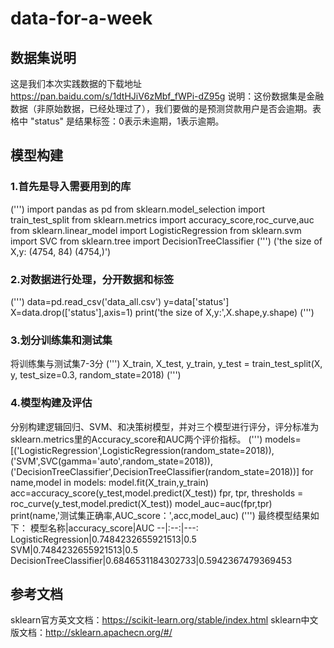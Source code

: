 # data-for-a-week
## 数据集说明
这是我们本次实践数据的下载地址 https://pan.baidu.com/s/1dtHJiV6zMbf_fWPi-dZ95g
说明：这份数据集是金融数据（非原始数据，已经处理过了），我们要做的是预测贷款用户是否会逾期。表格中 "status" 是结果标签：0表示未逾期，1表示逾期。
## 模型构建
### 1.首先是导入需要用到的库
(''')
import pandas as pd
from sklearn.model_selection import train_test_split
from sklearn.metrics import accuracy_score,roc_curve,auc
from sklearn.linear_model import LogisticRegression
from sklearn.svm import SVC
from sklearn.tree import DecisionTreeClassifier
(''')
('the size of X,y: (4754, 84) (4754,)')
### 2.对数据进行处理，分开数据和标签
(''')
data=pd.read_csv('data_all.csv')
y=data['status']
X=data.drop(['status'],axis=1)
print('the size of X,y:',X.shape,y.shape)
(''')
### 3.划分训练集和测试集
将训练集与测试集7-3分
(''')
X_train, X_test, y_train, y_test = train_test_split(X, y, test_size=0.3, random_state=2018)
(''')
### 4.模型构建及评估
分别构建逻辑回归、SVM、和决策树模型，并对三个模型进行评分，评分标准为sklearn.metrics里的Accuracy_score和AUC两个评价指标。
(''')
models=[('LogisticRegression',LogisticRegression(random_state=2018)),('SVM',SVC(gamma='auto',random_state=2018)),('DecisionTreeClassifier',DecisionTreeClassifier(random_state=2018))]
for name,model in models:
    model.fit(X_train,y_train)
    acc=accuracy_score(y_test,model.predict(X_test))
    fpr, tpr, thresholds = roc_curve(y_test,model.predict(X_test))
    model_auc=auc(fpr,tpr)
    print(name,'测试集正确率,AUC_score：',acc,model_auc)
(''')
最终模型结果如下：
模型名称|accuracy_score|AUC
--|:--:|---:
LogisticRegression|0.7484232655921513|0.5
SVM|0.7484232655921513|0.5
DecisionTreeClassifier|0.6846531184302733|0.5942367479369453
## 参考文档
sklearn官方英文文档：https://scikit-learn.org/stable/index.html
sklearn中文版文档：http://sklearn.apachecn.org/#/
